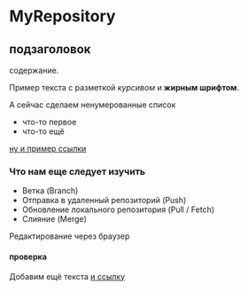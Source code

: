 # MyRepository
## подзаголовок
содержание.

Пример текста с разметкой *курсивом* и **жирным шрифтом**.

А сейчас сделаем ненумерованные список
* что-то первое
* что-то ещё

[ну и пример ссылки](https://skillfactory.ru/)

### Что нам еще следует изучить
* Ветка (Branch)
* Отправка в удаленный репозиторий (Push)
* Обновление локального репозитория (Pull / Fetch)
* Слияние (Merge)

Редактирование через браузер

#### проверка

Добавим ещё текста [и ссылку](rbc.ru)
